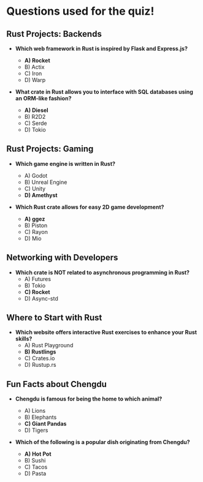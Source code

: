 # Questions used for the quiz!

## Rust Projects: Backends

- **Which web framework in Rust is inspired by Flask and Express.js?**
  - **A) Rocket**
  - B) Actix
  - C) Iron
  - D) Warp

- **What crate in Rust allows you to interface with SQL databases using an ORM-like fashion?**
  - **A) Diesel**
  - B) R2D2
  - C) Serde
  - D) Tokio

## Rust Projects: Gaming

- **Which game engine is written in Rust?**
  - A) Godot
  - B) Unreal Engine
  - C) Unity
  - **D) Amethyst**

- **Which Rust crate allows for easy 2D game development?**
  - **A) ggez**
  - B) Piston
  - C) Rayon
  - D) Mio

## Networking with Developers

- **Which crate is NOT related to asynchronous programming in Rust?**
  - A) Futures
  - B) Tokio
  - **C) Rocket**
  - D) Async-std

## Where to Start with Rust

- **Which website offers interactive Rust exercises to enhance your Rust skills?**
  - A) Rust Playground
  - **B) Rustlings**
  - C) Crates.io
  - D) Rustup.rs

## Fun Facts about Chengdu

- **Chengdu is famous for being the home to which animal?**
  - A) Lions
  - B) Elephants
  - **C) Giant Pandas**
  - D) Tigers

- **Which of the following is a popular dish originating from Chengdu?**
  - **A) Hot Pot**
  - B) Sushi
  - C) Tacos
  - D) Pasta
